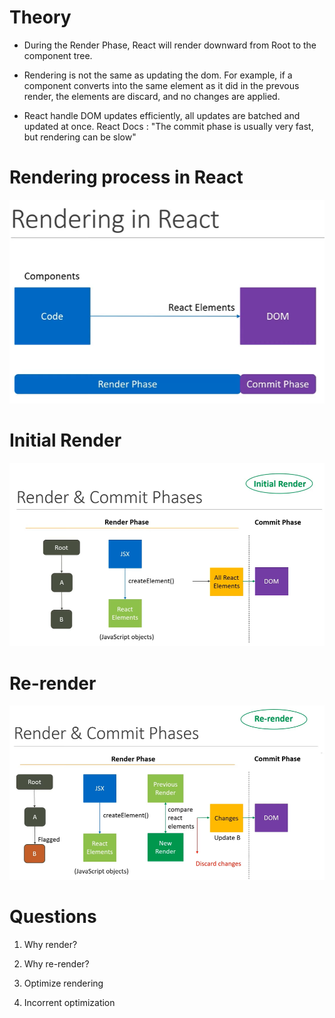 # Theory

- During the Render Phase, React will render downward from Root to the component tree.

- Rendering is not the same as updating the dom. For example, if a component converts into the same element as it did in the prevous render, the elements are discard, and no changes are applied.

- React handle DOM updates efficiently, all updates are batched and updated at once.
  React Docs : "The commit phase is usually very fast, but rendering can be slow"

# Rendering process in React

![ReactRendering](./RenderingInReact.bmp)

# Initial Render

![initailRender](./InitialRender.bmp)

# Re-render

![initailRender](./Re-Render.bmp)

# Questions

1. Why render?

2. Why re-render?

3. Optimize rendering

4. Incorrent optimization
